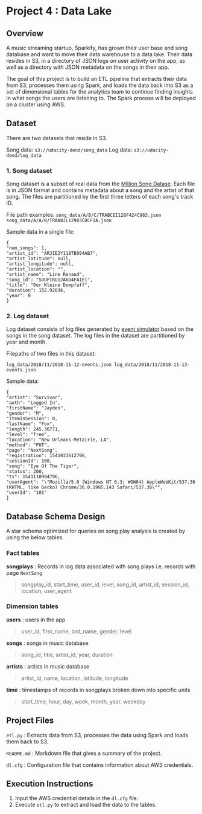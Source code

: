 # Project 4 : Data Lake

## Overview

A music streaming startup, Sparkify, has grown their user base and song database and want to move their data warehouse to a data lake. Their data resides in S3, in a directory of JSON logs on user activity on the app, as well as a directory with JSON metadata on the songs in their app.

The goal of this project is to build an ETL pipeline that extracts their data from S3, processes them using Spark, and loads the data back into S3 as a set of dimensional tables for the analytics team to continue finding insights in what songs the users are listening to. The Spark process will be deployed on a cluster using AWS.

## Dataset
There are two datasets that reside in S3.

   Song data: `s3://udacity-dend/song_data`
   Log data: `s3://udacity-dend/log_data`
    

### 1. Song dataset
Song dataset is a subset of real data from the [Million Song Datase](https://labrosa.ee.columbia.edu/millionsong/).
Each file is in JSON format and contains metadata about a song and the artist of that song. The files are partitioned by the first three letters of each song's track ID.

File path examples:
`song_data/A/B/C/TRABCEI128F424C983.json
song_data/A/A/B/TRAABJL12903CDCF1A.json`


Sample data in a single file:
```
{
"num_songs": 1, 
"artist_id": "ARJIE2Y1187B994AB7", 
"artist_latitude": null, 
"artist_longitude": null, 
"artist_location": "", 
"artist_name": "Line Renaud", 
"song_id": "SOUPIRU12A6D4FA1E1", 
"title": "Der Kleine Dompfaff", 
"duration": 152.92036, 
"year": 0
}
```

### 2. Log dataset
Log dataset consists of log files generated by [event simulator](https://github.com/Interana/eventsim) based on the songs in the song dataset.
The log files in the dataset are partitioned by year and month.

Filepaths of two files in this dataset:

`log_data/2018/11/2018-11-12-events.json
log_data/2018/11/2018-11-13-events.json`


Sample data:
```
{
"artist": "Survivor", 
"auth": "Logged In", 
"firstName": "Jayden", 
"gender": "M", 
"itemInSession": 0, 
"lastName": "Fox", 
"length": 245.36771, 
"level": "free", 
"location": "New Orleans-Metairie, LA", 
"method": "PUT",
"page": "NextSong", 
"registration": 1541033612796, 
"sessionId": 100, 
"song": "Eye Of The Tiger", 
"status": 200, 
"ts": 1541110994796, 
"userAgent": "\"Mozilla/5.0 (Windows NT 6.3; WOW64) AppleWebKit/537.36 (KHTML, like Gecko) Chrome/36.0.1985.143 Safari/537.36\"", 
"userId": "101"
}
```


## Database Schema Design
A star schema optimized for queries on song play analysis is created by using the below tables.

### Fact tables
**songplays** : Records in log data associated with song plays i.e. records with page `NextSong`
> songplay_id, start_time, user_id, level, song_id, artist_id, session_id, location, user_agent

### Dimension tables
**users** : users in the app
> user_id, first_name, last_name, gender, level

**songs** : songs in music database
> song_id, title, artist_id, year, duration

**artists** : artists in music database
> artist_id, name, location, latitude, longitude

**time** : timestamps of records in songplays broken down into specific units
> start_time, hour, day, week, month, year, weekday


## Project Files

`etl.py` : Extracts data from S3, processes the data using Spark and loads them back to S3. 

`README.md` : Markdown file that gives a summary of the project.

`dl.cfg` : Configuration file that contains information about AWS credentials.


## Execution Instructions

1. Input the AWS credential details in the `dl.cfg` file.
2. Execute `etl.py` to extract and load the data to the tables.
